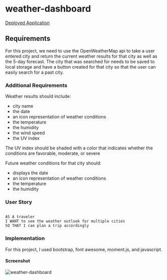 # weather-dashboard

[Deployed Application](https://timweyel.github.io/weather-dashboard/)

## Requirements

For this project, we need to use the OpenWeatherMap api to take a user entered city and return the current weather results for that city as well as the 5-day forecast. The city that was searched for needs to be saved to local storage and have a button created for that city so that the user can easily search for a past city.

### Additional Requirements

Weather results should include:
  - city name
  - the date
  - an icon representation of weather conditions
  - the temperature
  - the humidity
  - the wind speed
  - the UV index

The UV index should be shaded with a color that indicates whether the conditions are favorable, moderate, or severe

Future weather conditions for that city should:
  - displays the date
  - an icon representation of weather conditions
  - the temperature
  - the humidity

### User Story

```

AS A traveler
I WANT to see the weather outlook for multiple cities
SO THAT I can plan a trip accordingly
```

### Implementation

For this project, I used bootstrap, font awesome, moment.js, and javascript.

#### Screenshot

![weather-dashboard](https://user-images.githubusercontent.com/11637772/111917663-87730680-8a3e-11eb-9aae-726aed6c3422.png)
